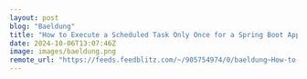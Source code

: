 ```yaml
---
layout: post
blog: "Baeldung"
title: "How to Execute a Scheduled Task Only Once for a Spring Boot Application"
date: 2024-10-06T13:07:46Z
image: images/baeldung.png
remote_url: "https://feeds.feedblitz.com/~/905754974/0/baeldung~How-to-Execute-a-Scheduled-Task-Only-Once-for-a-Spring-Boot-Application"
---
```

